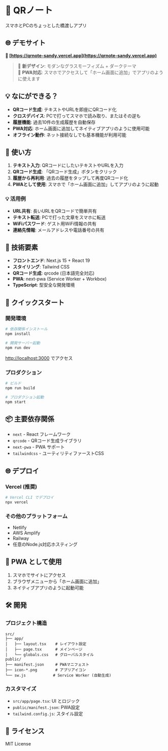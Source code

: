 # 📱 QRノート

スマホとPCのちょっとした橋渡しアプリ

## 🌐 デモサイト

**🚀 [https://qrnote-sandy.vercel.app](https://qrnote-sandy.vercel.app)**

> 🎨 **新デザイン**: モダンなグラスモーフィズム + ダークテーマ  
> 📱 **PWA対応**: スマホでアクセスして「ホーム画面に追加」でアプリのように使えます

## 💡 なにができる？

- **QRコード生成**: テキストやURLを即座にQRコード化
- **クロスデバイス**: PCで打ってスマホで読み取り、またはその逆も
- **履歴機能**: 過去10件の生成履歴を自動保存
- **PWA対応**: ホーム画面に追加してネイティブアプリのように使用可能
- **オフライン動作**: ネット接続なしでも基本機能が利用可能

## 📖 使い方

1. **テキスト入力**: QRコードにしたいテキストやURLを入力
2. **QRコード生成**: 「QRコード生成」ボタンをクリック
3. **履歴から再利用**: 過去の履歴をタップして再度QRコード化
4. **PWAとして使用**: スマホで「ホーム画面に追加」してアプリのように起動

### 💡 活用例
- **URL共有**: 長いURLをQRコードで簡単共有
- **テキスト転送**: PCで打った文章をスマホに転送
- **WiFiパスワード**: ゲスト用WiFi情報の共有
- **連絡先情報**: メールアドレスや電話番号の共有

## 🔧 技術要素

- **フロントエンド**: Next.js 15 + React 19
- **スタイリング**: Tailwind CSS
- **QRコード生成**: qrcode (日本語完全対応)
- **PWA**: next-pwa (Service Worker + Workbox)
- **TypeScript**: 型安全な開発環境

## 🚀 クイックスタート

### 開発環境

```bash
# 依存関係インストール
npm install

# 開発サーバー起動
npm run dev
```

[http://localhost:3000](http://localhost:3000) でアクセス

### プロダクション

```bash
# ビルド
npm run build

# プロダクション起動
npm start
```

## 📦 主要依存関係

- `next` - React フレームワーク
- `qrcode` - QRコード生成ライブラリ
- `next-pwa` - PWA サポート
- `tailwindcss` - ユーティリティファーストCSS

## 🌐 デプロイ

### Vercel (推奨)

```bash
# Vercel CLI でデプロイ
npx vercel
```

### その他のプラットフォーム

- Netlify
- AWS Amplify
- Railway
- 任意のNode.js対応ホスティング

## 📱 PWA として使用

1. スマホでサイトにアクセス
2. ブラウザメニューから「ホーム画面に追加」
3. ネイティブアプリのように起動可能

## 🛠️ 開発

### プロジェクト構造

```
src/
├── app/
│   ├── layout.tsx    # レイアウト設定
│   ├── page.tsx      # メインページ
│   └── globals.css   # グローバルスタイル
public/
├── manifest.json     # PWAマニフェスト
├── icon-*.png        # アプリアイコン
└── sw.js            # Service Worker (自動生成)
```

### カスタマイズ

- `src/app/page.tsx`: UI とロジック
- `public/manifest.json`: PWA設定
- `tailwind.config.js`: スタイル設定

## 📄 ライセンス

MIT License
